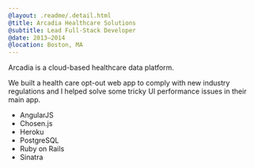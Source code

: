```yaml
---
@layout: .readme/.detail.html
@title: Arcadia Healthcare Solutions
@subtitle: Lead Full-Stack Developer
@date: 2013–2014
@location: Boston, MA
---
```

Arcadia is a cloud-based healthcare data platform.

We built a health care opt-out web app to comply with new industry regulations
and I helped solve some tricky UI performance issues in their main app.

- AngularJS
- Chosen.js
- Heroku
- PostgreSQL
- Ruby on Rails
- Sinatra
